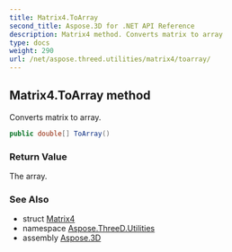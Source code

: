 ```yaml
---
title: Matrix4.ToArray
second_title: Aspose.3D for .NET API Reference
description: Matrix4 method. Converts matrix to array
type: docs
weight: 290
url: /net/aspose.threed.utilities/matrix4/toarray/
---
```

## Matrix4.ToArray method

Converts matrix to array.

```csharp
public double[] ToArray()
```

### Return Value

The array.

### See Also

* struct [Matrix4](../)
* namespace [Aspose.ThreeD.Utilities](../../matrix4/)
* assembly [Aspose.3D](../../../)


